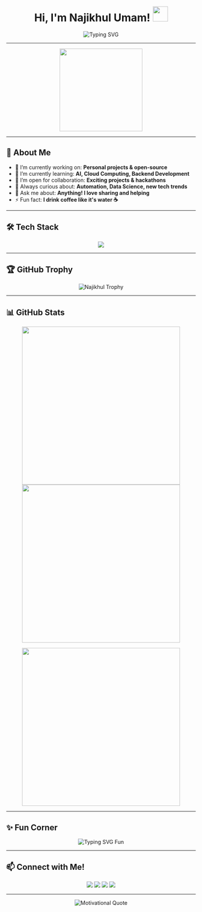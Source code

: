<!-- Profil README dengan animasi dan efek dinamis -->

<h1 align="center">
  Hi, I'm Najikhul Umam! <img src="https://media.giphy.com/media/hvRJCLFzcasrR4ia7z/giphy.gif" width="40"/>
</h1>

<p align="center">
  <img src="https://readme-typing-svg.demolab.com?font=Fira+Code&size=24&pause=1000&color=36BCF7&center=true&vCenter=true&width=500&lines=Welcome+to+my+GitHub!;I+love+to+solve+problems+with+code.;Let%E2%80%99s+build+something+amazing%21" alt="Typing SVG" />
</p>

---

<p align="center">
  <img src="https://media.giphy.com/media/xUPGcguWZHRC2HyBRS/giphy.gif" width="220"/>
</p>

---

## 🚀 About Me

- 🔭 I’m currently working on: **Personal projects & open-source**
- 🌱 I’m currently learning: **AI, Cloud Computing, Backend Development**
- 👯 I’m open for collaboration: **Exciting projects & hackathons**
- 🧠 Always curious about: **Automation, Data Science, new tech trends**
- 💬 Ask me about: **Anything! I love sharing and helping**
- ⚡ Fun fact: **I drink coffee like it's water ☕**

---

## 🛠️ Tech Stack

<p align="center">
  <img src="https://skillicons.dev/icons?i=js,py,react,nodejs,mongodb,git,docker,linux, html, css, c, c++," />
</p>

---

## 🏆 GitHub Trophy

<p align="center">
  <img src="https://github-profile-trophy.vercel.app/?username=Najikhul&theme=radical&no-frame=true&no-bg=true&margin-w=23" alt="Najikhul Trophy"/>
</p>

---

## 📊 GitHub Stats

<p align="center">
  <img src="https://github-readme-streak-stats.herokuapp.com/?user=Najikhul&theme=radical" width="420"/>
  <img src="https://github-readme-stats.vercel.app/api?username=Najikhul&show_icons=true&theme=radical" width="420"/>
</p>
<p align="center">
  <img src="https://github-readme-stats.vercel.app/api/top-langs/?username=Najikhul&layout=compact&theme=radical" width="420"/>
</p>

---

## ✨ Fun Corner

<p align="center">
  <img src="https://readme-typing-svg.demolab.com?font=Fira+Code&size=24&pause=2000&color=F7B801&width=500&lines=Let%E2%80%99s+collaborate+and+create+magic+%F0%9F%94%A5;Code+%2B+Coffee+%3D+Productivity+%E2%98%95%EF%B8%8F;Always+open+for+new+connections%21" alt="Typing SVG Fun" />
</p>

---

## 📫 Connect with Me!

<p align="center">
  <a href="mailto:your.email@example.com"><img src="https://img.shields.io/badge/-Email-333?style=flat&logo=gmail"></a>
  <a href="https://linkedin.com/in/yourlinkedin"><img src="https://img.shields.io/badge/-LinkedIn-333?style=flat&logo=linkedin"></a>
  <a href="https://twitter.com/yourtwitter"><img src="https://img.shields.io/badge/-Twitter-333?style=flat&logo=twitter"></a>
  <a href="https://instagram.com/yourinstagram"><img src="https://img.shields.io/badge/-Instagram-333?style=flat&logo=instagram"></a>
</p>

---

<p align="center">
  <img src="https://quotes-github-readme.vercel.app/api?type=horizontal&theme=radical" alt="Motivational Quote"/>
</p>

<!--
✨ Thank you for visiting my profile! ✨
-->
